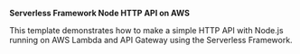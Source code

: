 <b>Serverless Framework Node HTTP API on AWS</b>

This template demonstrates how to make a simple HTTP API with Node.js running on AWS Lambda and API Gateway using the Serverless Framework.
